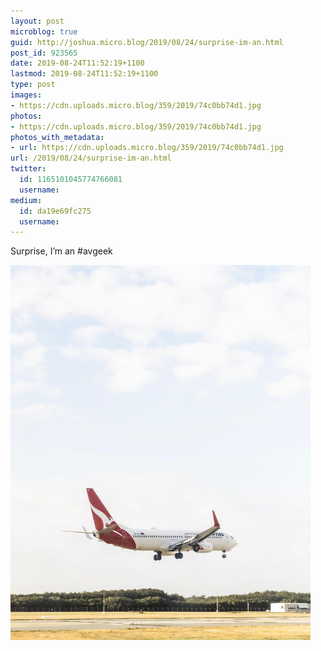 ```yaml
---
layout: post
microblog: true
guid: http://joshua.micro.blog/2019/08/24/surprise-im-an.html
post_id: 923565
date: 2019-08-24T11:52:19+1100
lastmod: 2019-08-24T11:52:19+1100
type: post
images:
- https://cdn.uploads.micro.blog/359/2019/74c0bb74d1.jpg
photos:
- https://cdn.uploads.micro.blog/359/2019/74c0bb74d1.jpg
photos_with_metadata:
- url: https://cdn.uploads.micro.blog/359/2019/74c0bb74d1.jpg
url: /2019/08/24/surprise-im-an.html
twitter:
  id: 1165101045774766081
  username: 
medium:
  id: da19e69fc275
  username: 
---
```

Surprise, I’m an #avgeek

<img src="uploads/2019/74c0bb74d1.jpg" width="480" height="600" alt="" />
